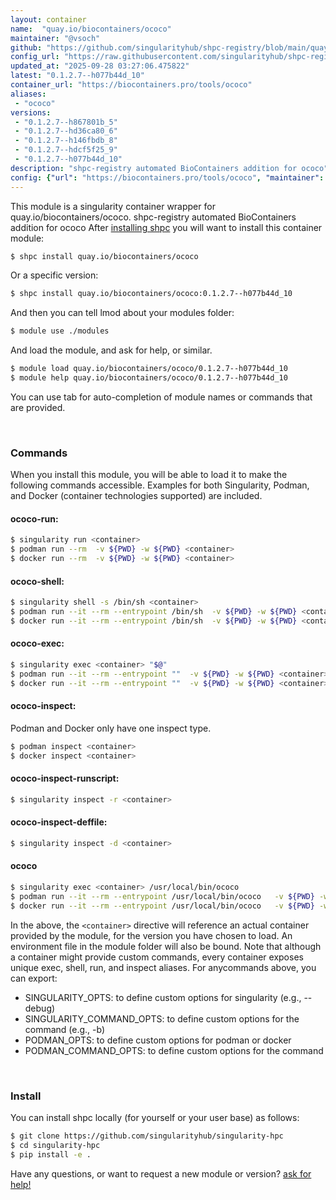 ```yaml
---
layout: container
name:  "quay.io/biocontainers/ococo"
maintainer: "@vsoch"
github: "https://github.com/singularityhub/shpc-registry/blob/main/quay.io/biocontainers/ococo/container.yaml"
config_url: "https://raw.githubusercontent.com/singularityhub/shpc-registry/main/quay.io/biocontainers/ococo/container.yaml"
updated_at: "2025-09-28 03:27:06.475822"
latest: "0.1.2.7--h077b44d_10"
container_url: "https://biocontainers.pro/tools/ococo"
aliases:
 - "ococo"
versions:
 - "0.1.2.7--h867801b_5"
 - "0.1.2.7--hd36ca80_6"
 - "0.1.2.7--h146fbdb_8"
 - "0.1.2.7--hdcf5f25_9"
 - "0.1.2.7--h077b44d_10"
description: "shpc-registry automated BioContainers addition for ococo"
config: {"url": "https://biocontainers.pro/tools/ococo", "maintainer": "@vsoch", "description": "shpc-registry automated BioContainers addition for ococo", "latest": {"0.1.2.7--h077b44d_10": "sha256:4bfe469c2df7260da2bc688749002fff99a71584ccbc9959456f6e444a6af907"}, "tags": {"0.1.2.7--h867801b_5": "sha256:0fb9c4047d3a8c055a8a3a1aacdbaaeca934da7467429a460d8031e7f12f1e31", "0.1.2.7--hd36ca80_6": "sha256:4c0b5ed18e5ae9568e642656f0ece0517489d928419740b17a4227fef976e5bc", "0.1.2.7--h146fbdb_8": "sha256:5488036549fa99caf35f3662f12ee3de8548c1c9888735e859fcac676ebbd542", "0.1.2.7--hdcf5f25_9": "sha256:913d5254c1c1457e503a88e4f0aa69f43a0a46b9ab543195a833de8e7255b7a3", "0.1.2.7--h077b44d_10": "sha256:4bfe469c2df7260da2bc688749002fff99a71584ccbc9959456f6e444a6af907"}, "docker": "quay.io/biocontainers/ococo", "aliases": {"ococo": "/usr/local/bin/ococo"}}
---
```


This module is a singularity container wrapper for quay.io/biocontainers/ococo.
shpc-registry automated BioContainers addition for ococo
After [installing shpc](#install) you will want to install this container module:


```bash
$ shpc install quay.io/biocontainers/ococo
```

Or a specific version:

```bash
$ shpc install quay.io/biocontainers/ococo:0.1.2.7--h077b44d_10
```

And then you can tell lmod about your modules folder:

```bash
$ module use ./modules
```

And load the module, and ask for help, or similar.

```bash
$ module load quay.io/biocontainers/ococo/0.1.2.7--h077b44d_10
$ module help quay.io/biocontainers/ococo/0.1.2.7--h077b44d_10
```

You can use tab for auto-completion of module names or commands that are provided.

<br>

### Commands

When you install this module, you will be able to load it to make the following commands accessible.
Examples for both Singularity, Podman, and Docker (container technologies supported) are included.

#### ococo-run:

```bash
$ singularity run <container>
$ podman run --rm  -v ${PWD} -w ${PWD} <container>
$ docker run --rm  -v ${PWD} -w ${PWD} <container>
```

#### ococo-shell:

```bash
$ singularity shell -s /bin/sh <container>
$ podman run --it --rm --entrypoint /bin/sh  -v ${PWD} -w ${PWD} <container>
$ docker run --it --rm --entrypoint /bin/sh  -v ${PWD} -w ${PWD} <container>
```

#### ococo-exec:

```bash
$ singularity exec <container> "$@"
$ podman run --it --rm --entrypoint ""  -v ${PWD} -w ${PWD} <container> "$@"
$ docker run --it --rm --entrypoint ""  -v ${PWD} -w ${PWD} <container> "$@"
```

#### ococo-inspect:

Podman and Docker only have one inspect type.

```bash
$ podman inspect <container>
$ docker inspect <container>
```

#### ococo-inspect-runscript:

```bash
$ singularity inspect -r <container>
```

#### ococo-inspect-deffile:

```bash
$ singularity inspect -d <container>
```


#### ococo

```bash
$ singularity exec <container> /usr/local/bin/ococo
$ podman run --it --rm --entrypoint /usr/local/bin/ococo   -v ${PWD} -w ${PWD} <container> -c " $@"
$ docker run --it --rm --entrypoint /usr/local/bin/ococo   -v ${PWD} -w ${PWD} <container> -c " $@"
```



In the above, the `<container>` directive will reference an actual container provided
by the module, for the version you have chosen to load. An environment file in the
module folder will also be bound. Note that although a container
might provide custom commands, every container exposes unique exec, shell, run, and
inspect aliases. For anycommands above, you can export:

 - SINGULARITY_OPTS: to define custom options for singularity (e.g., --debug)
 - SINGULARITY_COMMAND_OPTS: to define custom options for the command (e.g., -b)
 - PODMAN_OPTS: to define custom options for podman or docker
 - PODMAN_COMMAND_OPTS: to define custom options for the command

<br>

### Install

You can install shpc locally (for yourself or your user base) as follows:

```bash
$ git clone https://github.com/singularityhub/singularity-hpc
$ cd singularity-hpc
$ pip install -e .
```

Have any questions, or want to request a new module or version? [ask for help!](https://github.com/singularityhub/singularity-hpc/issues)